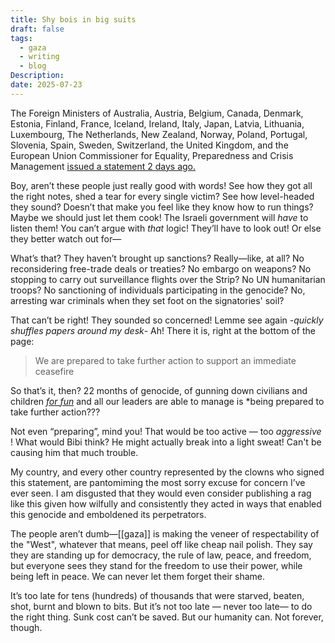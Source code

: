 ```yaml
---
title: Shy bois in big suits
draft: false
tags:
  - gaza
  - writing
  - blog
Description: 
date: 2025-07-23
---
```

The Foreign Ministers of Australia, Austria, Belgium, Canada, Denmark, Estonia, Finland, France, Iceland, Ireland, Italy, Japan, Latvia, Lithuania, Luxembourg, The Netherlands, New Zealand, Norway, Poland, Portugal, Slovenia, Spain, Sweden, Switzerland, the United Kingdom, and the European Union Commissioner for Equality, Preparedness and Crisis Management [issued a statement 2 days ago.](https://www.canada.ca/en/global-affairs/news/2025/07/joint-statement-on-behalf-of-26-partners-on-the-occupied-palestinian-territories.html)

Boy, aren’t these people just really good with words! See how they got all the right notes, shed a tear for every single victim? See how level-headed they sound? Doesn’t that make you feel like they know how to run things? Maybe we should just let them cook! The Israeli government will *have* to listen them! You can’t argue with *that* logic! They’ll have to look out! Or else they better watch out for—

What’s that? They haven’t brought up sanctions? Really—like, at all? 
No reconsidering free-trade deals or treaties? No embargo on weapons? No stopping to carry out surveillance flights over the Strip? No UN humanitarian troops? No sanctioning of individuals participating in the genocide? No, arresting war criminals when they set foot on the signatories' soil?

That can’t be right! They sounded so concerned! Lemme see again -*quickly shuffles papers around my desk*- Ah! There it is, right at the bottom of the page:

> We are prepared to take further action to support an immediate ceasefire

So that’s it, then? 22 months of genocide, of gunning down civilians and children [*for fun*](https://www.bbc.com/news/articles/cnvmry71q5yo) and all our leaders are able to manage is *being prepared to take further action???

Not even “preparing”, mind you! That would be too active — too *aggressive* ! What would Bibi think? He might actually break into a light sweat! Can't be causing him that much trouble.

My country, and every other country represented by the clowns who signed this statement, are pantomiming the most sorry excuse for concern I’ve ever seen. I am disgusted that they would even consider publishing a rag like this given how wilfully and consistently they acted in ways that enabled this genocide and emboldened its perpetrators.

The people aren’t dumb—[[gaza]] is making the veneer of respectability of the "West", whatever that means, peel off like cheap nail polish. They say they are standing up for democracy, the rule of law, peace, and freedom, but everyone sees they stand for the freedom to use their power, while being left in peace. We can never let them forget their shame.

It’s too late for tens (hundreds) of thousands that were starved, beaten, shot, burnt and blown to bits. But it’s not too late — never too late— to do the right thing. Sunk cost can’t be saved. But our humanity can. Not forever, though.

